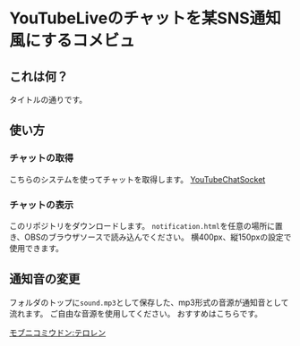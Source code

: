 # YouTubeLiveのチャットを某SNS通知風にするコメビュ
## これは何？
タイトルの通りです。

## 使い方
### チャットの取得
こちらのシステムを使ってチャットを取得します。
[YouTubeChatSocket](https://ryumaryama.booth.pm/items/3962159)

### チャットの表示
このリポジトリをダウンロードします。
`notification.html`を任意の場所に置き、OBSのブラウザソースで読み込んでください。
横400px、縦150pxの設定で使用できます。

## 通知音の変更
フォルダのトップに`sound.mp3`として保存した、mp3形式の音源が通知音として流れます。
ご自由な音源を使用してください。
おすすめはこちらです。

[モブニコミウドン:テロレン](https://mobunikomiudon.com/sound/se-system/)
